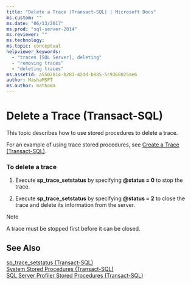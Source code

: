 ```yaml
---
title: "Delete a Trace (Transact-SQL) | Microsoft Docs"
ms.custom: ""
ms.date: "06/13/2017"
ms.prod: "sql-server-2014"
ms.reviewer: ""
ms.technology: 
ms.topic: conceptual
helpviewer_keywords: 
  - "traces [SQL Server], deleting"
  - "removing traces"
  - "deleting traces"
ms.assetid: a5502814-b281-42dd-b885-5c9368025ae6
author: MashaMSFT
ms.author: mathoma
---
```

# Delete a Trace (Transact-SQL)
  This topic describes how to use stored procedures to delete a trace.  
  
 For an example of using trace stored procedures, see [Create a Trace &#40;Transact-SQL&#41;](create-a-trace-transact-sql.md).  
  
### To delete a trace  
  
1.  Execute **sp_trace_setstatus** by specifying **@status = 0** to stop the trace.  
  
2.  Execute **sp_trace_setstatus** by specifying **@status = 2** to close the trace and delete its information from the server.  
  
> [!NOTE]  
>  A trace must be stopped first before it can be closed.  
  
## See Also  
 [sp_trace_setstatus &#40;Transact-SQL&#41;](/sql/relational-databases/system-stored-procedures/sp-trace-setstatus-transact-sql)   
 [System Stored Procedures &#40;Transact-SQL&#41;](/sql/relational-databases/system-stored-procedures/system-stored-procedures-transact-sql)   
 [SQL Server Profiler Stored Procedures &#40;Transact-SQL&#41;](/sql/relational-databases/system-stored-procedures/sql-server-profiler-stored-procedures-transact-sql)  
  
  
